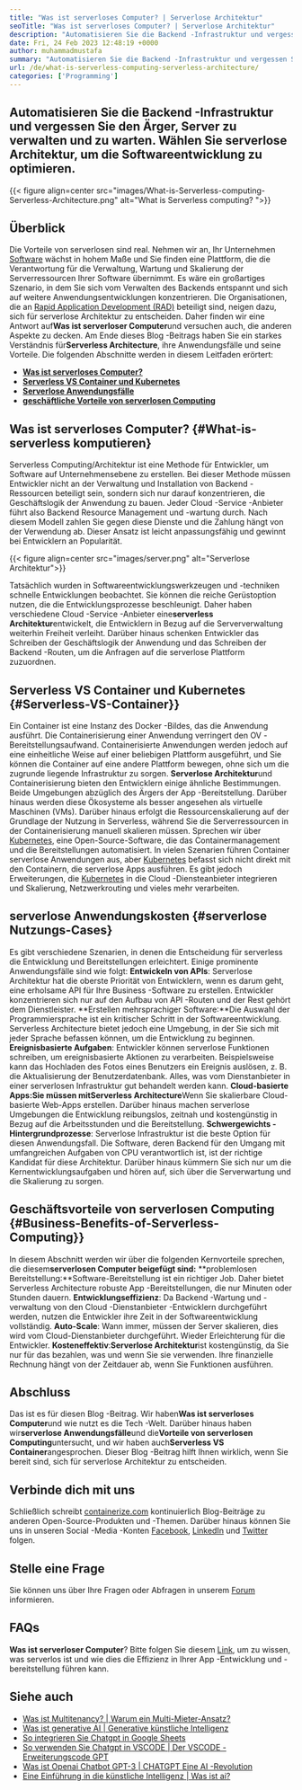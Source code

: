 ```yaml
---
title: "Was ist serverloses Computer? | Serverlose Architektur" 
seoTitle: "Was ist serverloses Computer? | Serverlose Architektur" 
description: "Automatisieren Sie die Backend -Infrastruktur und vergessen Sie den Ärger, Server zu verwalten und zu warten. Wählen Sie serverlose Architektur, um die Softwareentwicklung zu optimieren." 
date: Fri, 24 Feb 2023 12:48:19 +0000
author: muhammadmustafa
summary: "Automatisieren Sie die Backend -Infrastruktur und vergessen Sie den Ärger des Managements & amp; Server aufrechterhalten. Wählen Sie serverlose Architektur, um die Softwareentwicklung zu optimieren." 
url: /de/what-is-serverless-computing-serverless-architecture/
categories: ['Programming']
---
```


## Automatisieren Sie die Backend -Infrastruktur und vergessen Sie den Ärger, Server zu verwalten und zu warten. Wählen Sie serverlose Architektur, um die Softwareentwicklung zu optimieren.

{{< figure align=center src="images/What-is-Serverless-computing-Serverless-Architecture.png" alt="What is Serverless computing? ">}}


## Überblick
Die Vorteile von serverlosen sind real. Nehmen wir an, Ihr Unternehmen [Software][1] wächst in hohem Maße und Sie finden eine Plattform, die die Verantwortung für die Verwaltung, Wartung und Skalierung der Serverressourcen Ihrer Software übernimmt. Es wäre ein großartiges Szenario, in dem Sie sich vom Verwalten des Backends entspannt und sich auf weitere Anwendungsentwicklungen konzentrieren. Die Organisationen, die an [Rapid Application Development (RAD)][2] beteiligt sind, neigen dazu, sich für serverlose Architektur zu entscheiden. Daher finden wir eine Antwort auf**Was ist serverloser Computer**und versuchen auch, die anderen Aspekte zu decken. Am Ende dieses Blog -Beitrags haben Sie ein starkes Verständnis für**Serverless Architecture**, ihre Anwendungsfälle und seine Vorteile.
Die folgenden Abschnitte werden in diesem Leitfaden erörtert:
* **[Was ist serverloses Computer?][3]**
* [**Serverless VS Container und Kubernetes**][4]
* **[Serverlose Anwendungsfälle][5]**
* **[geschäftliche Vorteile von serverlosen Computing][6]**

## Was ist serverloses Computer?   {#What-is-serverless komputieren}
Serverless Computing/Architektur ist eine Methode für Entwickler, um Software auf Unternehmensebene zu erstellen. Bei dieser Methode müssen Entwickler nicht an der Verwaltung und Installation von Backend -Ressourcen beteiligt sein, sondern sich nur darauf konzentrieren, die Geschäftslogik der Anwendung zu bauen. Jeder Cloud -Service -Anbieter führt also Backend Resource Management und -wartung durch. Nach diesem Modell zahlen Sie gegen diese Dienste und die Zahlung hängt von der Verwendung ab. Dieser Ansatz ist leicht anpassungsfähig und gewinnt bei Entwicklern an Popularität.

{{< figure align=center src="images/server.png" alt="Serverlose Architektur">}}

Tatsächlich wurden in Softwareentwicklungswerkzeugen und -techniken schnelle Entwicklungen beobachtet. Sie können die reiche Gerüstoption nutzen, die die Entwicklungsprozesse beschleunigt. Daher haben verschiedene Cloud -Service -Anbieter eine**serverless Architektur**entwickelt, die Entwicklern in Bezug auf die Serververwaltung weiterhin Freiheit verleiht. Darüber hinaus schenken Entwickler das Schreiben der Geschäftslogik der Anwendung und das Schreiben der Backend -Routen, um die Anfragen auf die serverlose Plattform zuzuordnen.

## Serverless VS Container und Kubernetes   {#Serverless-VS-Container}}
Ein Container ist eine Instanz des Docker -Bildes, das die Anwendung ausführt. Die Containerisierung einer Anwendung verringert den OV -Bereitstellungsaufwand. Containerisierte Anwendungen werden jedoch auf eine einheitliche Weise auf einer beliebigen Plattform ausgeführt, und Sie können die Container auf eine andere Plattform bewegen, ohne sich um die zugrunde liegende Infrastruktur zu sorgen.
**Serverlose Architektur**und Containerisierung bieten den Entwicklern einige ähnliche Bestimmungen. Beide Umgebungen abzüglich des Ärgers der App -Bereitstellung. Darüber hinaus werden diese Ökosysteme als besser angesehen als virtuelle Maschinen (VMs). Darüber hinaus erfolgt die Ressourcenskalierung auf der Grundlage der Nutzung in Serverless, während Sie die Serverressourcen in der Containerisierung manuell skalieren müssen.
Sprechen wir über [Kubernetes][7], eine Open-Source-Software, die das Containermanagement und die Bereitstellungen automatisiert. In vielen Szenarien führen Container serverlose Anwendungen aus, aber [Kubernetes][7] befasst sich nicht direkt mit den Containern, die serverlose Apps ausführen. Es gibt jedoch Erweiterungen, die [Kubernetes][7] in die Cloud -Diensteanbieter integrieren und Skalierung, Netzwerkrouting und vieles mehr verarbeiten.

## serverlose Anwendungskosten   {#serverlose Nutzungs-Cases}
Es gibt verschiedene Szenarien, in denen die Entscheidung für serverless die Entwicklung und Bereitstellungen erleichtert. Einige prominente Anwendungsfälle sind wie folgt:
**Entwickeln von APIs**: Serverlose Architektur hat die oberste Priorität von Entwicklern, wenn es darum geht, eine erholsame API für Ihre Business -Software zu erstellen. Entwickler konzentrieren sich nur auf den Aufbau von API -Routen und der Rest gehört dem Dienstleister.
**Erstellen mehrsprachiger Software:**Die Auswahl der Programmiersprache ist ein kritischer Schritt in der Softwareentwicklung. Serverless Architecture bietet jedoch eine Umgebung, in der Sie sich mit jeder Sprache befassen können, um die Entwicklung zu beginnen.
**Ereignisbasierte Aufgaben**: Entwickler können serverlose Funktionen schreiben, um ereignisbasierte Aktionen zu verarbeiten. Beispielsweise kann das Hochladen des Fotos eines Benutzers ein Ereignis auslösen, z. B. die Aktualisierung der Benutzerdatenbank. Alles, was vom Dienstanbieter in einer serverlosen Infrastruktur gut behandelt werden kann.
**Cloud-basierte Apps:**Sie müssen mit**Serverless Architecture**Wenn Sie skalierbare Cloud-basierte Web-Apps erstellen. Darüber hinaus machen serverlose Umgebungen die Entwicklung reibungslos, zeitnah und kostengünstig in Bezug auf die Arbeitsstunden und die Bereitstellung.
**Schwergewichts -Hintergrundprozesse**: Serverlose Infrastruktur ist die beste Option für diesen Anwendungsfall. Die Software, deren Backend für den Umgang mit umfangreichen Aufgaben von CPU verantwortlich ist, ist der richtige Kandidat für diese Architektur. Darüber hinaus kümmern Sie sich nur um die Kernentwicklungsaufgaben und hören auf, sich über die Serverwartung und die Skalierung zu sorgen.

## Geschäftsvorteile von serverlosen Computing   {#Business-Benefits-of-Serverless-Computing}}
In diesem Abschnitt werden wir über die folgenden Kernvorteile sprechen, die diesem**serverlosen Computer beigefügt sind:**
**problemlosen Bereitstellung:**Software-Bereitstellung ist ein richtiger Job. Daher bietet Serverless Architecture robuste App -Bereitstellungen, die nur Minuten oder Stunden dauern.
**Entwicklungseffizienz**: Da Backend -Wartung und -verwaltung von den Cloud -Dienstanbieter -Entwicklern durchgeführt werden, nutzen die Entwickler ihre Zeit in der Softwareentwicklung vollständig.
**Auto-Scale**: Wann immer, müssen der Server skalieren, dies wird vom Cloud-Dienstanbieter durchgeführt. Wieder Erleichterung für die Entwickler.
**Kosteneffektiv**:**Serverlose Architektur**ist kostengünstig, da Sie nur für das bezahlen, was und wenn Sie sie verwenden. Ihre finanzielle Rechnung hängt von der Zeitdauer ab, wenn Sie Funktionen ausführen.

## Abschluss
Das ist es für diesen Blog -Beitrag. Wir haben**Was ist serverloses Computer**und wie nutzt es die Tech -Welt. Darüber hinaus haben wir**serverlose Anwendungsfälle**und die**Vorteile von serverlosen Computing**untersucht, und wir haben auch**Serverless VS Container**angesprochen. Dieser Blog -Beitrag hilft Ihnen wirklich, wenn Sie bereit sind, sich für serverlose Architektur zu entscheiden.

## Verbinde dich mit uns
Schließlich schreibt [containerize.com][8] kontinuierlich Blog-Beiträge zu anderen Open-Source-Produkten und -Themen. Darüber hinaus können Sie uns in unseren Social -Media -Konten [Facebook][9], [LinkedIn][10] und [Twitter][11] folgen.

## Stelle eine Frage
Sie können uns über Ihre Fragen oder Abfragen in unserem [Forum][12] informieren.

## FAQs
**Was ist serverloser Computer**?
Bitte folgen Sie diesem [Link][3], um zu wissen, was serverlos ist und wie dies die Effizienz in Ihrer App -Entwicklung und -bereitstellung führen kann.

## Siehe auch
  * [Was ist Multitenancy? | Warum ein Multi-Mieter-Ansatz?][13]
  * [Was ist generative AI | Generative künstliche Intelligenz][14]
  * [So integrieren Sie Chatgpt in Google Sheets][15]
  * [So verwenden Sie Chatgpt in VSCODE | Der VSCODE -Erweiterungscode GPT][16]
  * [Was ist Openai Chatbot GPT-3 | CHATGPT Eine AI -Revolution][17]
  * [Eine Einführung in die künstliche Intelligenz | Was ist ai?][18]

  
[1]: https://products.containerize.com/
[2]: https://products.containerize.com/rad/
[3]: #What-is-serverless-computing
[4]: #Serverless-vs-Containers
[5]: #Serverless-use-cases
[6]: #Business-benefits-of-Serverless-Computing
[7]: https://products.containerize.com/devops/kubernetes/
[8]: https://www.containerize.com/
[9]: https://web.facebook.com/containerize
[10]: https://www.linkedin.com/company/containerize/
[11]: https://twitter.com/containerize_co
[12]: https://forum.containerize.com/
[13]: https://blog.containerize.com/programming/what-is-multitenancy-why-a-multi-tenant-approach-2/
[14]: https://blog.containerize.com/artificial-intelligence/what-is-generative-ai-generative-artificial-intelligence/
[15]: https://blog.containerize.com/artificial-intelligence/integrate-chatgpt-with-google-sheets/
[16]: https://blog.containerize.com/artificial-intelligence/how-to-use-chatgpt-in-vscode-the-vscode-extension-codegpt/
[17]: https://blog.containerize.com/artificial-intelligence/what-is-openai-chatbot-gpt-3-chatgpt-an-ai-revolution/
[18]: https://blog.containerize.com/artificial-intelligence/an-introduction-to-artificial-intelligence-what-is-ai/
